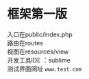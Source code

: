 框架第一版
=====
入口在public/index.php<br>
路由在routes<br>
视图在resources/view<br>
开发工具IDE ：sublime<br>
测试界面网址 `www.test.com`
